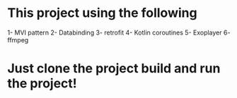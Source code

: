 # This project using the following

1- MVI pattern
2- Databinding 
3- retrofit
4- Kotlin coroutines
5- Exoplayer
6- ffmpeg


# Just clone the project build and run the project!
